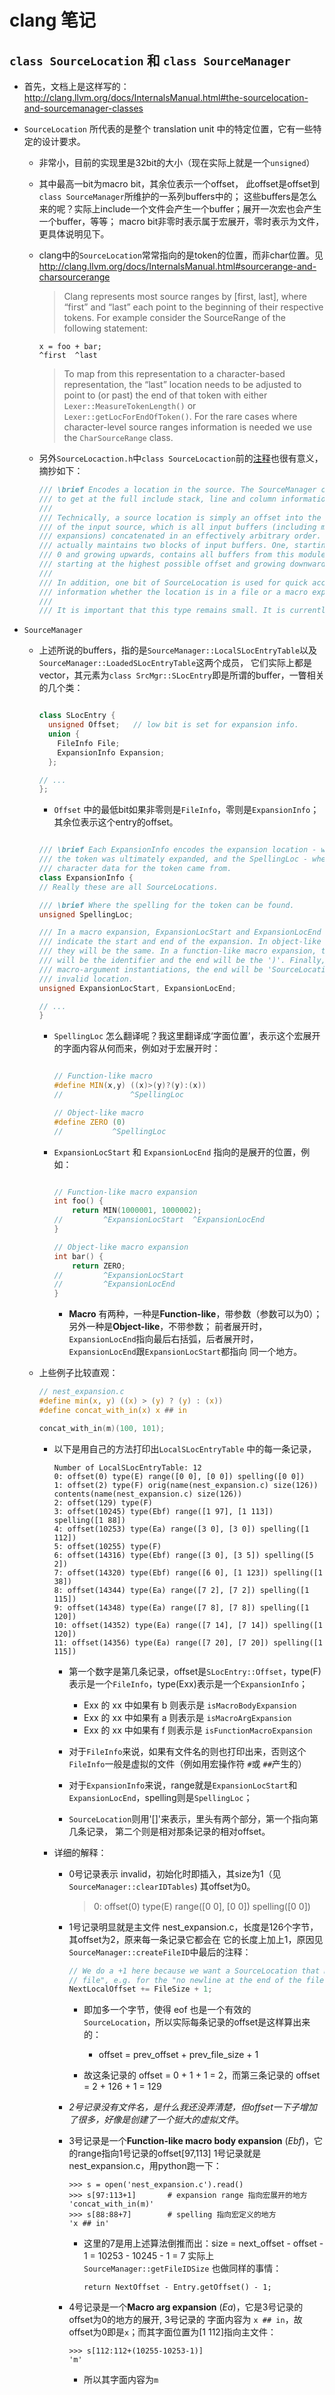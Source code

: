 # clang 笔记

## `class SourceLocation` 和 `class SourceManager`

  * 首先，文档上是这样写的：http://clang.llvm.org/docs/InternalsManual.html#the-sourcelocation-and-sourcemanager-classes

  * `SourceLocation` 所代表的是整个 translation unit 中的特定位置，它有一些特定的设计要求。

    * 非常小，目前的实现里是32bit的大小（现在实际上就是一个`unsigned`）

    * 其中最高一bit为macro bit，其余位表示一个offset， 此offset是offset到`class SourceManager`所维护的一系列buffers中的；
      这些buffers是怎么来的呢？实际上include一个文件会产生一个buffer；展开一次宏也会产生一个buffer，等等；
      macro bit非零时表示属于宏展开，零时表示为文件，更具体说明见下。

    * clang中的`SourceLocation`常常指向的是token的位置，而非char位置。见 http://clang.llvm.org/docs/InternalsManual.html#sourcerange-and-charsourcerange

      > Clang represents most source ranges by [first, last], where “first” and “last” each point to the beginning of their respective tokens. For example consider the SourceRange of the following statement:
      ```
      x = foo + bar;
      ^first  ^last
      ```
      > To map from this representation to a character-based representation, the “last” location needs to be adjusted to point to (or past) the end of that token with either
      > `Lexer::MeasureTokenLength()` or `Lexer::getLocForEndOfToken()`. For the rare cases where character-level source ranges information is needed we use the `CharSourceRange` class.

    * 另外`SourceLocaction.h`中`class SourceLocaction`前的[注释](https://github.com/llvm-mirror/clang/blob/release_36/include/clang/Basic/SourceLocation.h#L72)也很有意义，摘抄如下：

      ```c++
      /// \brief Encodes a location in the source. The SourceManager can decode this
      /// to get at the full include stack, line and column information.
      ///
      /// Technically, a source location is simply an offset into the manager's view
      /// of the input source, which is all input buffers (including macro
      /// expansions) concatenated in an effectively arbitrary order. The manager
      /// actually maintains two blocks of input buffers. One, starting at offset
      /// 0 and growing upwards, contains all buffers from this module. The other,
      /// starting at the highest possible offset and growing downwards, contains > /// buffers of loaded modules.
      ///
      /// In addition, one bit of SourceLocation is used for quick access to the
      /// information whether the location is in a file or a macro expansion.
      ///
      /// It is important that this type remains small. It is currently 32 bits wide.
      ```
  
  * `SourceManager`
    
    * 上述所说的buffers，指的是`SourceManager::LocalSLocEntryTable`以及`SourceManager::LoadedSLocEntryTable`这两个成员，
      它们实际上都是vector，其元素为`class SrcMgr::SLocEntry`即是所谓的buffer，一瞥相关的几个类：

      ```c++

      class SLocEntry {
        unsigned Offset;   // low bit is set for expansion info.
        union {
          FileInfo File;
          ExpansionInfo Expansion;
        };

      // ...
      };

      ```

      * `Offset` 中的最低bit如果非零则是`FileInfo`，零则是`ExpansionInfo`；其余位表示这个entry的offset。

      ```c++

      /// \brief Each ExpansionInfo encodes the expansion location - where
      /// the token was ultimately expanded, and the SpellingLoc - where the actual
      /// character data for the token came from.
      class ExpansionInfo {
      // Really these are all SourceLocations.
      
      /// \brief Where the spelling for the token can be found.
      unsigned SpellingLoc;
      
      /// In a macro expansion, ExpansionLocStart and ExpansionLocEnd
      /// indicate the start and end of the expansion. In object-like macros,
      /// they will be the same. In a function-like macro expansion, the start
      /// will be the identifier and the end will be the ')'. Finally, in
      /// macro-argument instantiations, the end will be 'SourceLocation()', an
      /// invalid location.
      unsigned ExpansionLocStart, ExpansionLocEnd;

      // ...
      }

      ```

      * `SpellingLoc` 怎么翻译呢？我这里翻译成‘字面位置’，表示这个宏展开的字面内容从何而来，例如对于宏展开时：

        ```c++

        // Function-like macro
        #define MIN(x,y) ((x)>(y)?(y):(x))
        //               ^SpellingLoc

        // Object-like macro
        #define ZERO (0)
        //           ^SpellingLoc
        ```

      * `ExpansionLocStart` 和 `ExpansionLocEnd` 指向的是展开的位置，例如：

        ```c++

        // Function-like macro expansion
        int foo() {
            return MIN(1000001, 1000002);
        //         ^ExpansionLocStart  ^ExpansionLocEnd
        }

        // Object-like macro expansion
        int bar() {
            return ZERO;
        //         ^ExpansionLocStart
        //         ^ExpansionLocEnd
        }
        ```

        * **Macro** 有两种，一种是**Function-like**，带参数（参数可以为0）；另外一种是**Object-like**，不带参数；
          前者展开时，`ExpansionLocEnd`指向最后右括弧，后者展开时，`ExpansionLocEnd`跟`ExpansionLocStart`都指向
          同一个地方。

    * 上些例子比较直观：    
      
      ```c
      // nest_expansion.c
      #define min(x, y) ((x) > (y) ? (y) : (x))
      #define concat_with_in(x) x ## in
      
      concat_with_in(m)(100, 101);
      ```

      * 以下是用自己的方法打印出`LocalSLocEntryTable` 中的每一条记录，

        ```
        Number of LocalSLocEntryTable: 12
        0: offset(0) type(E) range([0 0], [0 0]) spelling([0 0])
        1: offset(2) type(F) orig(name(nest_expansion.c) size(126)) contents(name(nest_expansion.c) size(126)) 
        2: offset(129) type(F) 
        3: offset(10245) type(Ebf) range([1 97], [1 113]) spelling([1 88])
        4: offset(10253) type(Ea) range([3 0], [3 0]) spelling([1 112])
        5: offset(10255) type(F) 
        6: offset(14316) type(Ebf) range([3 0], [3 5]) spelling([5 2])
        7: offset(14320) type(Ebf) range([6 0], [1 123]) spelling([1 38])
        8: offset(14344) type(Ea) range([7 2], [7 2]) spelling([1 115])
        9: offset(14348) type(Ea) range([7 8], [7 8]) spelling([1 120])
        10: offset(14352) type(Ea) range([7 14], [7 14]) spelling([1 120])
        11: offset(14356) type(Ea) range([7 20], [7 20]) spelling([1 115])
        ```

        * 第一个数字是第几条记录，offset是`SLocEntry::Offset`，type(F)表示是一个`FileInfo`，type(Exx)表示是一个`ExpansionInfo`；
          
          * Exx 的 xx 中如果有 b 则表示是 `isMacroBodyExpansion`
          * Exx 的 xx 中如果有 a 则表示是 `isMacroArgExpansion`
          * Exx 的 xx 中如果有 f 则表示是 `isFunctionMacroExpansion`
  
        * 对于`FileInfo`来说，如果有文件名的则也打印出来，否则这个`FileInfo`一般是虚拟的文件（例如用宏操作符 `#`或 `##`产生的）
  
        * 对于`ExpansionInfo`来说，range就是`ExpansionLocStart`和`ExpansionLocEnd`，spelling则是`SpellingLoc`；
  
        * `SourceLocation`则用'[]'来表示，里头有两个部分，第一个指向第几条记录，
          第二个则是相对那条记录的相对offset。

      * 详细的解释：
        
        * 0号记录表示 invalid，初始化时即插入，其size为1（见`SourceManager::clearIDTables`) 其offset为0。

          > 0: offset(0) type(E) range([0 0], [0 0]) spelling([0 0])

        * 1号记录明显就是主文件 nest_expansion.c，长度是126个字节，其offset为2，原来每一条记录它都会在
          它的长度上加上1，原因见`SourceManager::createFileID`中最后的注释：

          ```c++
          // We do a +1 here because we want a SourceLocation that means "the end of the
          // file", e.g. for the "no newline at the end of the file" diagnostic.
          NextLocalOffset += FileSize + 1;
          ```

          * 即加多一个字节，使得 eof 也是一个有效的 `SourceLocation`，所以实际每条记录的offset是这样算出来的：

            * offset = prev_offset + prev_file_size + 1

          * 故这条记录的 offset = 0 + 1 + 1 = 2，而第三条记录的 offset = 2 + 126 + 1 = 129

        * *2号记录没有文件名，是什么我还没弄清楚，但offset一下子增加了很多，好像是创建了一个挺大的虚拟文件*。

        * 3号记录是一个**Function-like macro body expansion** (_Ebf_)，它的range指向1号记录的offset[97,113]
          1号记录就是nest_expansion.c，用python跑一下：

          ```
          >>> s = open('nest_expansion.c').read()
          >>> s[97:113+1]       # expansion range 指向宏展开的地方
          'concat_with_in(m)'
          >>> s[88:88+7]        # spelling 指向宏定义的地方
          'x ## in'
          ```

          * 这里的7是用上述算法倒推而出：size = next_offset - offset - 1 = 10253 - 10245 - 1 = 7
            实际上 `SourceManager::getFileIDSize` 也做同样的事情：

            ```
            return NextOffset - Entry.getOffset() - 1;
            ```

        * 4号记录是一个**Macro arg expansion** (_Ea_)，它是3号记录的offset为0的地方的展开, 3号记录的
          字面内容为 `x ## in`，故offset为0即是`x`；而其字面位置为[1 112]指向主文件：

          ```
          >>> s[112:112+(10255-10253-1)]
          'm'
          ```

          * 所以其字面内容为`m`


        

          
      


